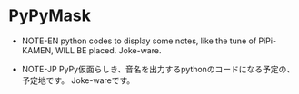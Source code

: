 # PyPyMask

- NOTE-EN
python codes to display some notes, like the tune of PiPi-KAMEN, WILL BE placed.
Joke-ware.

- NOTE-JP
PyPy仮面らしき、音名を出力するpythonのコードになる予定の、予定地です。
Joke-wareです。
